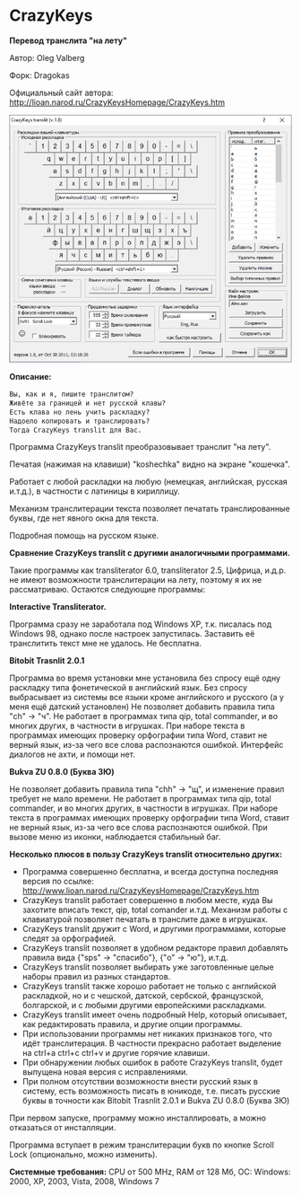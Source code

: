 # CrazyKeys
**Перевод транслита "на лету"**

Автор: Oleg Valberg

Форк: Dragokas

Официальный сайт автора: http://lioan.narod.ru/CrazyKeysHomepage/CrazyKeys.htm

![](https://github.com/dragokas/CrazyKeys/blob/main/CrazyKeys/CrazyKeysHelp/face.png?raw=true)

**Описание:**
```
Вы, как и я, пишите транслитом?
Живёте за границей и нет русской клавы?
Есть клава но лень учить раскладку?
Надоело копировать и транслировать?
Тогда CrazyKeys translit для Вас.
```

Программа CrazyKeys translit преобразовывает транслит "на лету".

Печатая (нажимая на клавиши) "koshechka" видно на экране "кошечка".

Работает с любой раскладки на любую (немецкая, английская, русская и.т.д.), в частности с латиницы в кириллицу.

Механизм транслитерации текста позволяет печатать транслированные буквы, где нет явного окна для текста.

Подробная помощь на русском языке.


**Сравнение CrazyKeys translit с другими аналогичными программами.**

Такие программы как transliterator 6.0, transliterator 2.5, Цифрица, и.д.р. не имеют возможности транслитерации на лету, поэтому я их не рассматриваю. Остаются следующие программы:

**Interactive Transliterator.**

Программа сразу не заработала под Windows XP, т.к. писалась под Windows 98, однако после настроек запустилась.
Заставить её транслитить текст мне не удалось.
Не бесплатна.

**Bitobit Trasnlit 2.0.1**

Программа во время установки мне установила без спросу ещё одну раскладку типа фонетической в английский язык.
Без спросу выбрасывает из системы все языки кроме английского и русского (а у меня ещё датский установлен)
Не позволяет добавить правила типа "ch" -> "ч".
Не работает в программах типа qip, total commander, и во многих других, в частности в игрушках.
При наборе текста в программах имеющих проверку орфографии типа Word, ставит не верный язык, из-за чего все слова распознаются ошибкой.
Интерфейс диалогов не ахти, и помощи нет.

**Bukva ZU 0.8.0 (Буква ЗЮ)**

Не позволяет добавить правила типа "chh" -> "щ", и изменение правил требует не мало времени.
Не работает в программах типа qip, total commander, и во многих других, в частности в игрушках.
При наборе текста в программах имеющих проверку орфографии типа Word, ставит не верный язык, из-за чего все слова распознаются ошибкой.
При вызове меню из иконки, наблюдается стабильный баг.

**Несколько плюсов в пользу CrazyKeys translit относительно других:**

* Программа совершенно бесплатна, и всегда доступна последняя версия по ссылке: http://www.lioan.narod.ru/CrazyKeysHomepage/CrazyKeys.htm
* CrazyKeys translit работает совершенно в любом месте, куда Вы захотите вписать текст, qip, total comander и.т.д. Механизм работы с клавиатурой позволяет печатать в транслите даже в игрушках.
* CrazyKeys translit дружит с Word, и другими программами, которые следят за орфографией.
* CrazyKeys translit позволяет в удобном редакторе правил добавлять правила вида {"sps" -> "спасибо"}, {"o" -> "ю"}, и.т.д.
* CrazyKeys translit позволяет выбирать уже заготовленные целые наборы правил из разных стандартов.
* CrazyKeys translit также хорошо работает не только с английской раскладкой, но и с чешской, датской, сербской, французской, болгарской, и с любыми другими европейскими раскладками.
* CrazyKeys translit имеет очень подробный Help, который описывает, как редактировать правила, и другие опции программы.
* При использовании программы нет никаких признаков того, что идёт транслитерация. В частности прекрасно работает выделение на ctrl+a ctrl+c ctrl+v и другие горячие клавиши.
* При обнаружении любых ошибок в работе CrazyKeys translit, будет выпущена новая версия с исправлениями.
* При полном отсутствии возможности внести русский язык в систему, есть возможность писать в юникоде, т.е. писать русские буквы в точности как Bitobit Trasnlit 2.0.1 и Bukva ZU 0.8.0 (Буква ЗЮ)

При первом запуске, программу можно инсталлировать, а можно отказаться от инсталляции.

Программа вступает в режим транслитерации букв по кнопке Scroll Lock (опционально, можно изменить).

**Системные требования:**
CPU от 500 MHz, RAM от 128 Мб, ОС: Windows: 2000, XP, 2003, Vista, 2008, Windows 7
